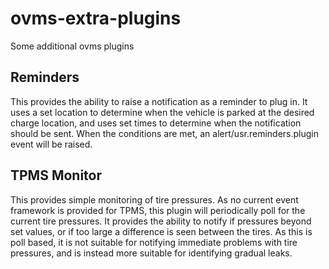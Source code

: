 # ovms-extra-plugins
Some additional ovms plugins

## Reminders
This provides the ability to raise a notification as a reminder to plug in. It uses a set location to determine when the vehicle is parked at the desired charge location, and uses set times to determine when the notification should be sent.
When the conditions are met, an alert/usr.reminders.plugin event will be raised.

## TPMS Monitor
This provides simple monitoring of tire pressures. As no current event framework is provided for TPMS, this plugin will periodically poll for the current tire pressures. It provides the ability to notify if pressures beyond set values, or if too large a difference is seen between the tires. As this is poll based, it is not suitable for notifying immediate problems with tire pressures, and is instead more suitable for identifying gradual leaks.
